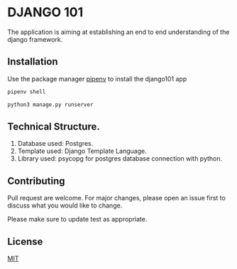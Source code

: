 # DJANGO 101
The application is aiming at establishing an end to end understanding of the django framework.

## Installation

Use the package manager [pipenv](https://pipenv-fork.readthedocs.io/en/latest/basics.html) to install the django101 app

```bash
pipenv shell
```

```python
python3 manage.py runserver

```

## Technical Structure.
1. Database used: Postgres.
2. Template used: Django Template Language.
3. Library used: psycopg for postgres database connection with python.


## Contributing
Pull request are welcome. For major changes, please open an issue first to discuss what you would like to change.

Please make sure to update test as appropriate.

## License
[MIT](https://choosealicense.com/licenses/mit/)

